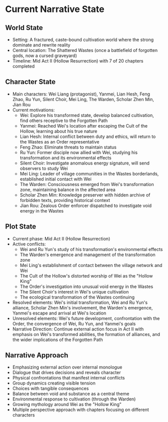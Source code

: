 # Current Narrative State

## World State
- Setting: A fractured, caste-bound cultivation world where the strong dominate and rewrite reality
- Central location: The Shattered Wastes (once a battlefield of forgotten gods, now a cursed graveyard)
- Timeline: Mid Act II (Hollow Resurrection) with 7 of 20 chapters completed

## Character State
- Main characters: Wei Liang (protagonist), Yanmei, Lian Hesh, Feng Zhao, Ru Yun, Silent Choir, Mei Ling, The Warden, Scholar Zhen Min, Jian Rou
- Current motivations: 
  - Wei: Explore his transformed state, develop balanced cultivation, find others receptive to the Forgotten Path
  - Yanmei: Reached Wei's location after escaping the Cult of the Hollow, learning about his true nature
  - Lian Hesh: Internal conflict between duty and ethics, will return to the Wastes as an Order representative
  - Feng Zhao: Eliminate threats to maintain status
  - Ru Yun: Former disciple now allied with Wei, studying his transformation and its environmental effects
  - Silent Choir: Investigate anomalous energy signature, will send observers to study Wei
  - Mei Ling: Leader of village communities in the Wastes borderlands, established initial contact with Wei
  - The Warden: Consciousness emerged from Wei's transformation zone, maintaining balance in the affected area
  - Scholar Zhen Min: Knowledge preserver with hidden archive of forbidden texts, providing historical context
  - Jian Rou: Zealous Order enforcer dispatched to investigate void energy in the Wastes

## Plot State
- Current phase: Mid Act II (Hollow Resurrection)
- Active conflicts: 
  - Wei and Ru Yun's study of his transformation's environmental effects
  - The Warden's emergence and management of the transformation zone
  - Mei Ling's establishment of contact between the village network and Wei
  - The Cult of the Hollow's distorted worship of Wei as the "Hollow King"
  - The Order's investigation into unusual void energy in the Wastes
  - The Silent Choir's interest in Wei's unique cultivation
  - The ecological transformation of the Wastes continuing
- Resolved elements: Wei's initial transformation, Wei and Ru Yun's alliance, Scholar Zhen Min's involvement, the Warden's emergence, Yanmei's escape and arrival at Wei's location
- Unresolved elements: Wei's future development, confrontation with the Order, the convergence of Wei, Ru Yun, and Yanmei's goals
- Narrative Direction: Continue external action focus in Act II with emphasis on Wei's transformed abilities, the formation of alliances, and the wider implications of the Forgotten Path

## Narrative Approach
- Emphasizing external action over internal monologue
- Dialogue that drives decisions and reveals character
- Physical confrontations that manifest internal conflicts
- Group dynamics creating visible tension
- Choices with tangible consequences
- Balance between void and substance as a central theme
- Environmental response to cultivation (through the Warden)
- Growing mythology around Wei as the "Hollow King"
- Multiple perspective approach with chapters focusing on different characters
